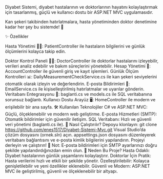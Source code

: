 Diyabet Sistemi, diyabet hastalarının ve doktorlarının hayatını kolaylaştırmak için tasarlanmış, güçlü ve kullanıcı dostu bir ASP.NET MVC uygulamasıdır. 

Kan şekeri takibinden hatırlatmalara, hasta yönetiminden doktor denetimine kadar her şey bu sistemde! 🚀

✨ Özellikler


Hasta Yönetimi 🧑‍⚕️: PatientController ile hastaların bilgilerini ve günlük ölçümlerini kolayca takip edin.


Doktor Kontrol Paneli 👨‍⚕️: DoctorController ile doktorlar hastalarını izleyebilir, verileri analiz edebilir ve bakım süreçlerini yönetebilir.
Hesap Yönetimi 🔐: AccountController ile güvenli giriş ve kayıt işlemleri.
Günlük Ölçüm Kontrolleri 📊: DailyMeasurementCheckService.cs ile kan şekeri seviyelerini otomatik olarak izleyin ve değerlendirin.
E-posta Bildirimleri 📧: EmailService.cs ile kişiselleştirilmiş hatırlatmalar ve uyarılar gönderin.
Veritabanı Entegrasyonu 💾: baglanti.cs ve models.cs ile SQL veritabanına sorunsuz bağlantı.
Kullanıcı Dostu Arayüz 🖥️: HomeController ile modern ve erişilebilir bir ana sayfa.
🛠️ Kullanılan Teknolojiler
C# ve ASP.NET MVC: Güçlü, ölçeklenebilir ve modern web geliştirme.
E-posta Hizmetleri (SMTP): Otomatik bildirimler için güvenilir iletişim.
SQL Veritabanı: Hızlı ve güvenli veri yönetimi (baglanti.cs ile).
🚀 Nasıl Çalıştırılır?
Depoyu klonlayın:
git clone https://github.com/enes1517/Diyabet-Sistemi-Mvc.git
Visual Studio’da çözüm dosyasını (ornek.sln) açın.
appsettings.json dosyasını düzenleyerek veritabanı bağlantısını ve e-posta kimlik bilgilerini yapılandırın.
Projeyi derleyin ve çalıştırın! 🎉
Not: E-posta bildirimleri için SMTP ayarlarınızı doğru şekilde yapılandırdığınızdan emin olun.
🌟 Neden Bu Proje?
Hasta Odaklı: Diyabet hastalarının günlük yaşamlarını kolaylaştırır.
Doktorlar İçin Pratik: Hasta verilerini hızlı ve etkili bir şekilde yönetir.
Özelleştirilebilir: Kolayca genişletilebilir ve yeni özellikler eklenebilir.
Güvenli ve Modern: ASP.NET MVC ile geliştirilmiş, güvenli ve ölçeklenebilir bir altyapı.

